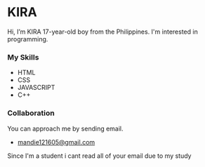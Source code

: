 # KIRA

Hi, I’m KIRA 17-year-old boy from the Philippines. I'm interested in programming.
### My Skills
 - HTML
 - CSS
 - JAVASCRIPT
 - C++
 
### Collaboration
You can approach me by sending email.
 - mandie121605@gmail.com

Since I'm a student i cant read all of your email due to my study



<!---
kirayoshikage101/kirayoshikage101 is a ✨ special ✨ repository because its `README.md` (this file) appears on your GitHub profile.
You can click the Preview link to take a look at your changes.
--->
